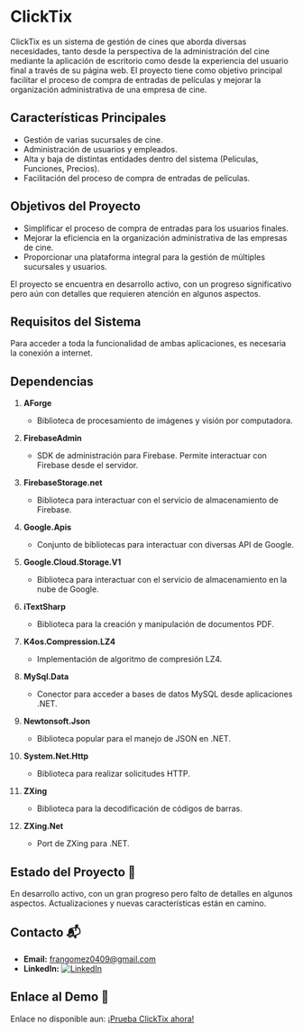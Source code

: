 # ClickTix

ClickTix es un sistema de gestión de cines que aborda diversas necesidades, tanto desde la perspectiva de la administración del cine mediante la aplicación de escritorio como desde la experiencia del usuario final a través de su página web. El proyecto tiene como objetivo principal facilitar el proceso de compra de entradas de películas y mejorar la organización administrativa de una empresa de cine.

## Características Principales

- Gestión de varias sucursales de cine.
- Administración de usuarios y empleados.
- Alta y baja de distintas entidades dentro del sistema (Peliculas, Funciones, Precios).
- Facilitación del proceso de compra de entradas de películas.

## Objetivos del Proyecto

- Simplificar el proceso de compra de entradas para los usuarios finales.
- Mejorar la eficiencia en la organización administrativa de las empresas de cine.
- Proporcionar una plataforma integral para la gestión de múltiples sucursales y usuarios.

El proyecto se encuentra en desarrollo activo, con un progreso significativo pero aún con detalles que requieren atención en algunos aspectos.

## Requisitos del Sistema

Para acceder a toda la funcionalidad de ambas aplicaciones, es necesaria la conexión a internet.

## Dependencias

1. **AForge**
   - Biblioteca de procesamiento de imágenes y visión por computadora.

2. **FirebaseAdmin**
   - SDK de administración para Firebase. Permite interactuar con Firebase desde el servidor.

3. **FirebaseStorage.net**
   - Biblioteca para interactuar con el servicio de almacenamiento de Firebase.

4. **Google.Apis**
   - Conjunto de bibliotecas para interactuar con diversas API de Google.

5. **Google.Cloud.Storage.V1**
   - Biblioteca para interactuar con el servicio de almacenamiento en la nube de Google.

6. **iTextSharp**
   - Biblioteca para la creación y manipulación de documentos PDF.

7. **K4os.Compression.LZ4**
   - Implementación de algoritmo de compresión LZ4.

8. **MySql.Data**
   - Conector para acceder a bases de datos MySQL desde aplicaciones .NET.

9. **Newtonsoft.Json**
   - Biblioteca popular para el manejo de JSON en .NET.

10. **System.Net.Http**
    - Biblioteca para realizar solicitudes HTTP.

11. **ZXing**
    - Biblioteca para la decodificación de códigos de barras.

12. **ZXing.Net**
    - Port de ZXing para .NET.

## Estado del Proyecto 🚧

En desarrollo activo, con un gran progreso pero falto de detalles en algunos aspectos. Actualizaciones y nuevas características están en camino.


## Contacto 📬

- **Email:** [frangomez0409@gmail.com](mailto:frangomez0409@gmail.com)
- **LinkedIn:** [![LinkedIn](https://img.shields.io/badge/Franco%20G%C3%B3mez%20Delgado-black?style=flat-square&logo=linkedin&logoColor=white)](https://www.linkedin.com/in/francogomezdelgado/)




## Enlace al Demo 🚀
Enlace no disponible aun:
[¡Prueba ClickTix ahora!](link)
